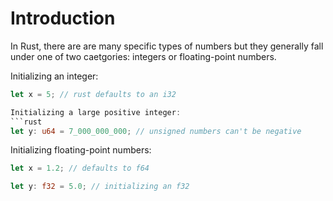 # Introduction

In Rust, there are are many specific types of numbers but they generally fall under one of two caetgories: integers or floating-point numbers.

Initializing an integer:
```rust
let x = 5; // rust defaults to an i32

Initializing a large positive integer:
```rust
let y: u64 = 7_000_000_000; // unsigned numbers can't be negative
```

Initializing floating-point numbers:
```rust
let x = 1.2; // defaults to f64

let y: f32 = 5.0; // initializing an f32
```
